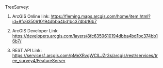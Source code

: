 TreeSurvey:
1. ArcGIS Online link:
https://fleming.maps.arcgis.com/home/item.html?id=8fc6350610194dbba4bd1bc374bb16b7

2. ArcGIS Developer Link:
https://developers.arcgis.com/layers/8fc6350610194dbba4bd1bc374bb16b7/

3. REST API Link:
https://services1.arcgis.com/pMeXRvgWClLJZr3s/arcgis/rest/services/tree_survey4/FeatureServer
